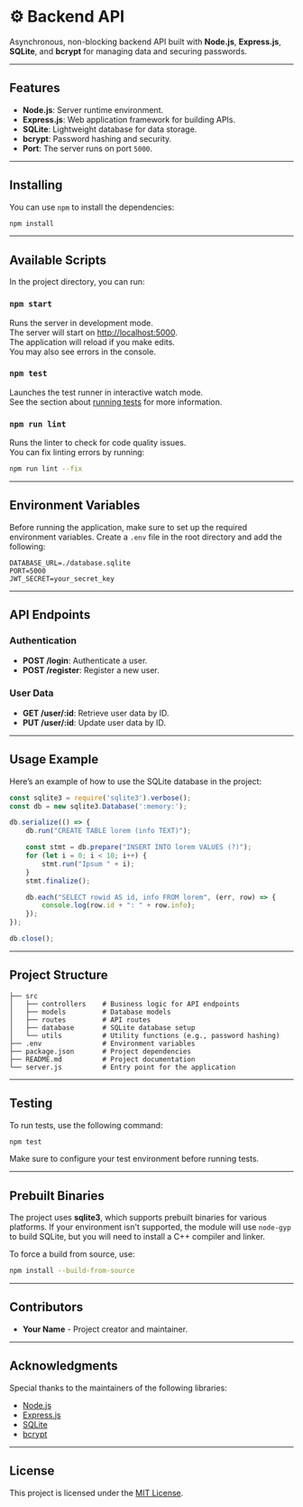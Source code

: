 # ⚙️ Backend API

Asynchronous, non-blocking backend API built with **Node.js**, **Express.js**, **SQLite**, and **bcrypt** for managing data and securing passwords.

---

## Features

- **Node.js**: Server runtime environment.
- **Express.js**: Web application framework for building APIs.
- **SQLite**: Lightweight database for data storage.
- **bcrypt**: Password hashing and security.
- **Port**: The server runs on port `5000`.

---

## Installing

You can use `npm` to install the dependencies:

```bash
npm install
```

---

## Available Scripts

In the project directory, you can run:

### `npm start`
Runs the server in development mode.  
The server will start on [http://localhost:5000](http://localhost:5000).  
The application will reload if you make edits.  
You may also see errors in the console.

### `npm test`
Launches the test runner in interactive watch mode.  
See the section about [running tests](#testing) for more information.

### `npm run lint`
Runs the linter to check for code quality issues.  
You can fix linting errors by running:
```bash
npm run lint --fix
```

---

## Environment Variables

Before running the application, make sure to set up the required environment variables. Create a `.env` file in the root directory and add the following:

```env
DATABASE_URL=./database.sqlite
PORT=5000
JWT_SECRET=your_secret_key
```

---

## API Endpoints

### Authentication
- **POST /login**: Authenticate a user.
- **POST /register**: Register a new user.

### User Data
- **GET /user/:id**: Retrieve user data by ID.
- **PUT /user/:id**: Update user data by ID.

---

## Usage Example

Here’s an example of how to use the SQLite database in the project:

```javascript
const sqlite3 = require('sqlite3').verbose();
const db = new sqlite3.Database(':memory:');

db.serialize(() => {
    db.run("CREATE TABLE lorem (info TEXT)");

    const stmt = db.prepare("INSERT INTO lorem VALUES (?)");
    for (let i = 0; i < 10; i++) {
        stmt.run("Ipsum " + i);
    }
    stmt.finalize();

    db.each("SELECT rowid AS id, info FROM lorem", (err, row) => {
        console.log(row.id + ": " + row.info);
    });
});

db.close();
```

---

## Project Structure

```plaintext
├── src
│   ├── controllers    # Business logic for API endpoints
│   ├── models         # Database models
│   ├── routes         # API routes
│   ├── database       # SQLite database setup
│   └── utils          # Utility functions (e.g., password hashing)
├── .env               # Environment variables
├── package.json       # Project dependencies
├── README.md          # Project documentation
└── server.js          # Entry point for the application
```

---

## Testing

To run tests, use the following command:

```bash
npm test
```

Make sure to configure your test environment before running tests.

---

## Prebuilt Binaries

The project uses **sqlite3**, which supports prebuilt binaries for various platforms. If your environment isn't supported, the module will use `node-gyp` to build SQLite, but you will need to install a C++ compiler and linker.

To force a build from source, use:

```bash
npm install --build-from-source
```

---

## Contributors

- **Your Name** - Project creator and maintainer.

---

## Acknowledgments

Special thanks to the maintainers of the following libraries:
- [Node.js](https://nodejs.org/en/)
- [Express.js](https://expressjs.com/)
- [SQLite](https://www.sqlite.org/)
- [bcrypt](https://github.com/kelektiv/node.bcrypt.js)

---

## License

This project is licensed under the [MIT License](https://opensource.org/licenses/MIT).
